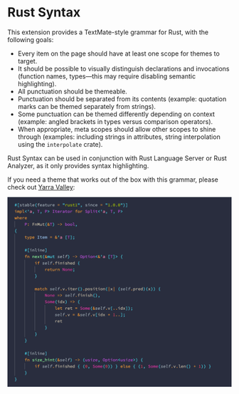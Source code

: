 # Rust Syntax

This extension provides a TextMate-style grammar for Rust, with the following goals:

- Every item on the page should have at least one scope for themes to target.
- It should be possible to visually distinguish declarations and invocations (function names, types—this may require disabling semantic highlighting).
- All punctuation should be themeable.
- Punctuation should be separated from its contents (example: quotation marks can be themed separately from strings).
- Some punctuation can be themed differently depending on context (example: angled brackets in types versus comparison operators).
- When appropriate, meta scopes should allow other scopes to shine through (examples: including strings in attributes, string interpolation using the `interpolate` crate).

Rust Syntax can be used in conjunction with Rust Language Server or Rust Analyzer, as it only provides syntax highlighting.

If you need a theme that works out of the box with this grammar, please check out [Yarra Valley][]:

![Yarra Valley](./images/rust.png)

[Yarra Valley]: https://marketplace.visualstudio.com/items?itemName=dustypomerleau.yarra-valley
